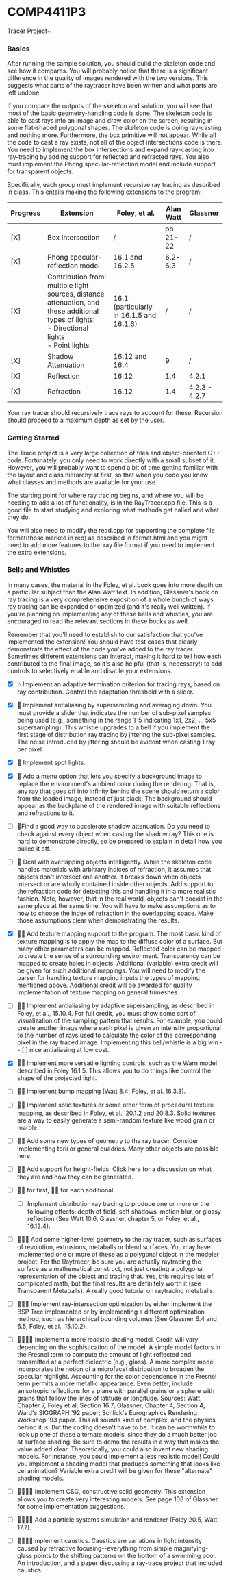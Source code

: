 # COMP4411P3
Tracer Project~

### Basics
After running the sample solution, you should build the skeleton code and see how it compares. You will probably notice that there is a significant difference in the quality of images rendered with the two versions. This suggests what parts of the raytracer have been written and what parts are left undone.

If you compare the outputs of the skeleton and solution, you will see that most of the basic geometry-handling code is done. The skeleton code is able to cast rays into an image and draw color on the screen, resulting in some flat-shaded polygonal shapes.  The skeleton code is doing ray-casting and nothing more.  Furthermore, the box primitive will not appear. While all the code to cast a ray exists, not all of the object intersections code is there.  You need to implement the box intersections and expand ray-casting into ray-tracing by adding support for reflected and refracted rays. You also must implement the Phong specular-reflection model and include support for transparent objects.

Specifically, each group must implement recursive ray tracing as described in class. This entails making the following extensions to the program:

| Progress | Extension | Foley, et al. | Alan Watt | Glassner |
| -------- | -------- | -------- | -------- | -------- |
| [X] | Box Intersection | / | pp 21-22 | / |
| [X] | Phong specular-reflection model | 16.1 and 16.2.5 | 6.2-6.3 | / 
| [X] | Contribution from: multiple light sources, distance attenuation, and these additional types of lights: <br /> - Directional lights <br /> - Point lights | 16.1 (particularly in 16.1.5 and 16.1.6) | / | / |
| [X] | Shadow Attenuation | 16.12 and 16.4 | 9 | / |
| [X] | Reflection | 16.12 | 1.4 | 4.2.1 |
| [X] | Refraction | 16.12 | 1.4 | 4.2.3 - 4.2.7 |

Your ray tracer should recursively trace rays to account for these. Recursion should proceed to a maximum depth as set by the user.

### Getting Started
The Trace project is a very large collection of files and object-oriented C++ code. Fortunately, you only need to work directly with a small subset of it. However, you will probably want to spend a bit of time getting familiar with the layout and class hierarchy at first, so that when you code you know what classes and methods are available for your use.

The starting point for where ray tracing begins, and where you will be needing to add a lot of functionality, is in the RayTracer.cpp file. This is a good file to start studying and exploring what methods get called and what they do.

You will also need to modify the read.cpp for supporting the complete file format(those marked in red) as described in format.html and you might need to add more features to the .ray file format if you need to implement the extra extensions.

### Bells and Whistles
In many cases, the material in the Foley, et al. book goes into more depth on a particular subject than the Alan Watt text. In addition, Glassner's book on ray tracing is a very comprehensive exposition of a whole bunch of ways ray tracing can be expanded or optimized (and it's really well written). If you're planning on implementing any of these bells and whistles, you are encouraged to read the relevant sections in these books as well.

Remember that you'll need to establish to our satisfaction that you've implemented the extension! You should have test cases that clearly demonstrate the effect of the code you've added to the ray tracer. Sometimes different extensions can interact, making it hard to tell how each contributed to the final image, so it's also helpful (that is, necessary!) to add controls to selectively enable and disable your extensions.

- [X] :notes: Implement an adaptive termination criterion for tracing rays, based on ray contribution.  Control the adaptation threshold with a slider.

- [X] :bell: Implement antialiasing by supersampling and averaging down.  You must provide a slider that indicates the number of sub-pixel samples being used (e.g., something in the range 1-5 indicating 1x1, 2x2, ... 5x5 supersampling). This whistle upgrades to a bell if you implement the first stage of distribution ray tracing by jittering the sub-pixel samples.  The noise introduced by jittering should be evident when casting 1 ray per pixel.

- [X] :bell: Implement spot lights.

- [X] :bell: Add a menu option that lets you specify a background image to replace the environment's ambient color during the rendering.  That is, any ray that goes off into infinity behind the scene should return a color from the loaded image, instead of just black.  The background should appear as the backplane of the rendered image with suitable reflections and refractions to it.

- [ ] :bell:Find a good way to accelerate shadow attenuation.  Do you need to check against every object when casting the shadow ray?  This one is hard to demonstrate directly, so be prepared to explain in detail how you pulled it off.

- [ ] :bell: Deal with overlapping objects intelligently.  While the skeleton code handles materials with arbitrary indices of refraction, it assumes that objects don't intersect one another. It breaks down when objects intersect or are wholly contained inside other objects. Add support to the refraction code for detecting this and handling it in a more realistic fashion.  Note, however, that in the real world, objects can't coexist in the same place at the same time. You will have to make assumptions as to how to choose the index of refraction in the overlapping space.  Make those assumptions clear when demonstrating the results.

- [X] :bell::notes: Add texture mapping support to the program. The most basic kind of texture mapping is to apply the map to the diffuse color of a surface. But many other parameters can be mapped. Reflected color can be mapped to create the sense of a surrounding environment. Transparency can be mapped to create holes in objects. Additional (variable) extra credit will be given for such additional mappings.  You will need to modify the parser for handling texture mapping inputs the types of mapping mentioned above.  Additional credit will be awarded for quality implementation of texture mapping on general trimeshes.

- [ ] :bell::notes: Implement antialiasing by adaptive supersampling, as described in Foley, et al., 15.10.4.  For full credit, you must show some sort of visualization of the sampling pattern that results.  For example, you could create another image where each pixel is given an intensity proportional to the number of rays used to calculate the color of the corresponding pixel in the ray traced image.  Implementing this bell/whistle is a big win -- [ ] nice antialiasing at low cost.

- [X] :bell::notes: Implement more versatile lighting controls, such as the Warn model described in Foley 16.1.5. This allows you to do things like control the shape of the projected light.

- [ ] :bell::bell: Implement bump mapping (Watt 8.4; Foley, et al. 16.3.3).

- [ ] :bell::bell: Implement solid textures or some other form of procedural texture mapping, as described in Foley, et al., 20.1.2 and 20.8.3. Solid textures are a way to easily generate a semi-random texture like wood grain or marble.

- [ ] :bell::bell: Add some new types of geometry to the ray tracer. Consider implementing torii or general quadrics. Many other objects are possible here.

- [ ] :bell::bell: Add support for height-fields. Click here for a discussion on what they are and how they can be generated.  

- [ ] :bell::bell: for first, :bell::notes: for each additional
	- [ ] Implement distribution ray tracing to produce one or more or the following effects: depth of field, soft shadows, motion blur, or glossy reflection (See Watt 10.6, Glassner, chapter 5, or Foley, et al., 16.12.4).

- [ ] :bell::bell::bell: Add some higher-level geometry to the ray tracer, such as surfaces of revolution, extrusions, metaballs or blend surfaces.  You may have implemented one or more of these as a polygonal object in the modeler project.  For the Raytracer, be sure you are actually raytracing the surface as a mathematical construct, not just creating a polygonal representation of the object and tracing that.  Yes, this requires lots of complicated math, but the final results are definitely worth it (see Transparent Metaballs).  A really good tutorial on raytracing metaballs.

- [ ] :bell::bell::bell: Implement ray-intersection optimization by either implement the BSP Tree implemented or by implementing a different optimization method, such as hierarchical bounding volumes (See Glassner 6.4 and 6.5, Foley, et al., 15.10.2).

- [ ] :bell::bell::bell::bell: Implement a more realistic shading model. Credit will vary depending on the sophistication of the model. A simple model factors in the Fresnel term to compute the amount of light reflected and transmitted at a perfect dielectric (e.g., glass). A more complex model incorporates the notion of a microfacet distribution to broaden the specular highlight. Accounting for the color dependence in the Fresnel term permits a more metallic appearance. Even better, include anisotropic reflections for a plane with parallel grains or a sphere with grains that follow the lines of latitude or longitude. Sources: Watt, Chapter 7, Foley et al, Section 16.7; Glassner, Chapter 4, Section 4; Ward's SIGGRAPH '92 paper; Schlick's Eurographics Rendering Workshop '93 paper.
	This all sounds kind of complex, and the physics behind it is. But the coding doesn't have to be. It can be worthwhile to look up one of these alternate models, since they do a much better job at surface shading.  Be sure to demo the results in a way that makes the value added clear.
	Theoretically, you could also invent new shading models. For instance, you could implement a less realistic model! Could you implement a shading model that produces something that looks like cel animation? Variable extra credit will be given for these "alternate" shading models. 

- [ ] :bell::bell::bell::bell: Implement CSG, constructive solid geometry. This extension allows you to create very interesting models. See page 108 of Glassner for some implementation suggestions.

- [ ] :bell::bell::bell::bell: Add a particle systems simulation and renderer (Foley 20.5, Watt 17.7).

- [ ] :bell::bell::bell::bell:Implement caustics.  Caustics are variations in light intensity caused by refractive focusing--everything from simple magnifying-glass points to the shifting patterns on the bottom of a swimming pool.  An introduction, and a paper discussing a ray-trace project that included caustics.
